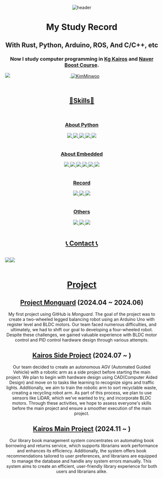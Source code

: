 <div align="center">

![header](https://capsule-render.vercel.app/api?type=waving&text=Kim%20Minwoo&animation=scaleIn&color=timeAuto)
<div align="center">
  
  # My Study Record
  ## With Rust, Python, Arduino, ROS, And C/C++, etc
  ### Now I study computer programming in [Kg Kairos](https://kg-kairos.kr) and [Naver Boost Course](https://boostcourse.org).
  <a href="s">
    <img align = "left" src="https://github-readme-stats.vercel.app/api/top-langs/?username=KimMinwoo1214&exclude_repo=dkssud8150.github.io&layout=compact&theme=transparent" />
    <p>&nbsp;<img align = "center" src="https://github-readme-stats.vercel.app/api?username=kimminwoo1214&show_icons=true&locale=en" alt="KimMinwoo" /></p>
    <br/>
</div>
<div align="center">
  
  ## 🌟Skills🌟

<br/>

### About Python
<div align="center">
  <img src="https://img.shields.io/badge/Python-FFD43B?style=for-the-badge&logo=python&logoColor=blue">
  <img src="https://img.shields.io/badge/openCV-11557c.svg?style=for-the-badge&logo=openCV&logoColor=white">
  <img src="https://img.shields.io/badge/pandas-150458.svg?style=for-the-badge&logo=pandas&logoColor=white">
  <img src="https://img.shields.io/badge/numpy-4d77cf.svg?style=for-the-badge&logo=numpy&logoColor=white">
  <img src="https://img.shields.io/badge/TensorFlow%20-%20FF6F00?style=for-the-badge&logo=tensorflow">
</div>
<br/>

### About Embedded
<div align="center">
  <img src="https://img.shields.io/badge/ROS 1,2-22314E?style=for-the-badge&logo=ROS&logoColor=white">
  <img src="https://img.shields.io/badge/STM32%20-%20%2303234B?style=for-the-badge&logo=stmicroelectronics">
  <img src="https://img.shields.io/badge/Arduino-00878F.svg?style=for-the-badge&logo=Arduino&logoColor=white">
  <img src="https://img.shields.io/badge/Rust-black?style=for-the-badge&logo=rust&logoColor=#E57324">
  <img src="https://img.shields.io/badge/C%20-%20%23A8B9CC?style=for-the-badge&logo=C&logoColor=00599C">
  <img src="https://img.shields.io/badge/C%2B%2B%20-%20%2300599C?style=for-the-badge&logo=C%2B%2B">
</div>
<br/>

### Record
<div align="center">
  <img src="https://img.shields.io/badge/github-181717?style=for-the-badge&logo=github&logoColor=white">
  <img src="https://img.shields.io/badge/Obsidian-7C3AED?style=for-the-badge&logo=obsidian&logoColor=white">
  <img src="https://img.shields.io/badge/notion-%23000000?style=for-the-badge&logo=notion&logoColor=white">
</div>
<br/>

### Others
<div align="center">
  <img src="https://img.shields.io/badge/ubuntu-%23E95420?style=for-the-badge&logo=ubuntu&logoColor=white">
  <img src="https://img.shields.io/badge/MATLAB-0076A8?style=for-the-badge&logo=mathworks&logoColor=white">
  <img src="https://img.shields.io/badge/Fusion360-%23000000?style=for-the-badge&logo=autodesk">
</div>
<br/>

## 📞 Contact 📞 
</a>
<br/>
<div style="display:flex; flex-direction:row;">
    <a href="mailto:werkm1214@hanyang.ac.kr">
    <img src="https://img.shields.io/badge/Gmail-EA4335?style=for-the-badge&logo=Gmail&logoColor=white">
    <a href="https://www.linkedin.com/in/민우-김-8b6aa8291">  
    <img src="https://img.shields.io/badge/LinkedIn-0077B5?style=for-the-badge&logo=linkedin&logoColor=white">

</div>
<br/>

# Project

## [Project Monguard](https://github.com/MiRuAE/project_monguard) (2024.04 ~ 2024.06)
<div align="center">

  My first project using GitHub is *Monguard*. The goal of the project was to create a two-wheeled legged balancing robot using an Arduino Uno with register level and BLDC motors.
  Our team faced numerous difficulties, and ultimately, we had to shift our goal to developing a four-wheeled robot. Despite these challenges, we gained valuable experience with BLDC motor control and PID control hardware design through various attempts.
<div/>
  
## [Kairos Side Project](https://github.com/KimMinwoo1214/side_project) (2024.07 ~ )
<div align="center">

  Our team decided to create an autonomous AGV (Automated Guided Vehicle) with a robotic arm as a side project before starting the main project. 
  We plan to begin with hardware design using CAD(Computer Aided Design) and move on to tasks like learning to recognize signs and traffic lights. Additionally, we aim to train the robotic arm to sort recyclable waste, creating a recycling robot arm. 
  As part of this process, we plan to use sensors like LiDAR, which we’ve wanted to try, and incorporate BLDC motors. Through these activities, we hope to assess everyone's skills before the main project and ensure a smoother execution of the main project.


## [Kairos Main Project](https://github.com/KimMinwoo1214/kairos_main_project) (2024.11 ~ )
<div align="center">
Our library book management system concentrates on automating book borrowing and returns service, which supports librarians work performance and enhances its efficiency.
Additionally, the system offers book recommendations tailored to user preferences, and librarians are equipped to manage the database and handle any system errors manually. This system aims to create an efficient, user-friendly library experience for both users and librarians alike. 
